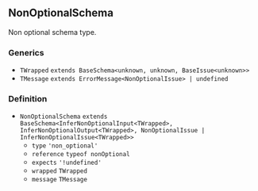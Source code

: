 NonOptionalSchema
-----------------

Non optional schema type.

### Generics

*   `TWrapped` `extends BaseSchema<unknown, unknown, BaseIssue<unknown>>`
*   `TMessage` `extends ErrorMessage<NonOptionalIssue> | undefined`

### Definition

*   `NonOptionalSchema` `extends BaseSchema<InferNonOptionalInput<TWrapped>, InferNonOptionalOutput<TWrapped>, NonOptionalIssue | InferNonOptionalIssue<TWrapped>>`
    *   `type` `'non_optional'`
    *   `reference` `typeof nonOptional`
    *   `expects` `'!undefined'`
    *   `wrapped` `TWrapped`
    *   `message` `TMessage`